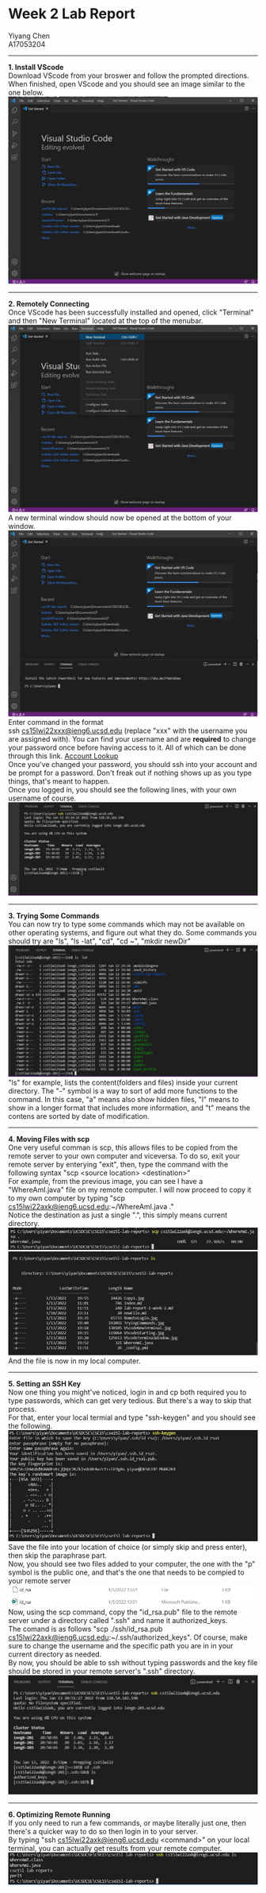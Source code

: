 # Week 2 Lab Report #
Yiyang Chen  
A17053204
___

**1. Install VScode**  
Download VScode from your broswer and follow the prompted directions. When finished, open VScode and you should see an image similar to the one below.  
![image](VScodeStarting.jpg)  
___
**2. Remotely Connecting**  
Once VScode has been successfully installed and opened, click "Terminal" and then "New Terminal" located at the top of the menubar.  
![image](VScodeNewTerminal.jpg)  
A new terminal window should now be opened at the bottom of your window.
![image](VScodeTerminalWindow.jpg)  
Enter command in the format  
ssh cs15lwi22xxx@ieng6.ucsd.edu (replace "xxx" with the username you are assigned with). You can find your username and are **required** to change your password once before having access to it. All of which can be done through this link. [Account Lookup](https://sdacs.ucsd.edu/~icc/index.php)  
Once you've changed your password, you should ssh into your account and be prompt for a password. Don't freak out if nothing shows up as you type things, that's meant to happen.  
Once you logged in, you should see the following lines, with your own username of course.  
![image](RemoteLogin.jpg)  
___
**3. Trying Some Commands**  
You can now try to type some commands which may not be available on other operating systems, and figure out what they do.
Some commands you should try are "ls", "ls -lat", "cd", "cd ~", "mkdir newDir"  
![image](TryingCommands.jpg)  
"ls" for example, lists the content(folders and files) inside your current directory. The "-" symbol is a way to sort of add more functions to the command. In this case, "a" means also show hidden files, "l" means to show in a longer format that includes more information, and "t" means the contens are sorted by date of modification.
___  
**4. Moving Files with scp**  
One very useful comman is scp, this allows files to be copied from the remote server to your own computer and viceversa. To do so, exit your remote server by enterying "exit", then, type the command with the following syntax  "scp \<source location\> \<destination\>"  
For example, from the previous image, you can see I have a "WhereAmI.java" file on my remote computer. I will now proceed to copy it to my own computer by typing "scp cs15lwi22axk@ieng6.ucsd.edu:~/WhereAmI.java ."  
Notice the destination as just a single ".", this simply means current directory. 
![image](Copy1.jpg)  
![image](Copy2.jpg)   
And the file is now in my local computer.
___
**5. Setting an SSH Key**  
Now one thing you might've noticed, login in and cp both required you to type passwords, which can get very tedious. But there's a way to skip that process.  
For that, enter your local termial and type "ssh-keygen" and you should see the following.  
![image](sshKeyGen.jpg)  
Save the file into your location of choice (or simply skip and press enter), then skip the paraphrase part.  
Now, you should see two files added to your computer, the one with the "p" symbol is the public one, and that's the one that needs to be compied to your remote server  
![image](Keys.jpg)  
Now, using the scp command, copy the "id_rsa.pub" file to the remote server under a directory called ".ssh" and name it authorized_keys.  
The comand is as follows "scp ./ssh/id_rsa.pub cs15lwi22axk@ieng6.ucsd.edu:~/.ssh/authorized_keys". Of course, make sure to change the username and the specific path you are in in your current directory as needed.  
By now, you should be able to ssh without typing passwords and the key file should be stored in your remote server's ".ssh" directory.  
![image](AuthorizedKeys.jpg)  
___
**6. Optimizing Remote Running**  
If you only need to run a few commands, or maybe literally just one, then there's a quicker way to do so then login in to your server.  
By typing "ssh cs15lwi22axk@ieng6.ucsd.edu \<command>" on your local terminal, you can actually get results from your remote computer. 
![image](RunningRemoteCommands.jpg)

